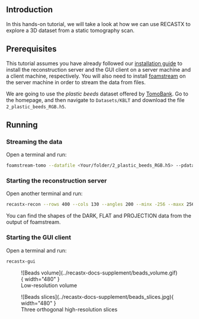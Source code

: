 
## Introduction

In this hands-on tutorial, we will take a look at how we can use RECASTX to explore
a 3D dataset from a static tomography scan.

## Prerequisites

This tutorial assumes you have already followed our [installation guide](../installation.md) 
to install the reconstruction server and the GUI client on a server machine and a client 
machine, respectively. You will also need to install 
[foamstream](https://github.com/zhujun98/foamstream.git) on the server machine in order 
to stream the data from files.

We are going to use the *plastic beeds* dataset offered by 
[TomoBank](https://tomobank.readthedocs.io/en/latest/#). Go to the homepage, and then navigate 
to `Datasets/KBLT` and download the file `2_plastic_beeds_RGB.h5`.

## Running

### Streaming the data

Open a terminal and run:
```sh
foamstream-tomo --datafile <Your/folder/2_plastic_beeds_RGB.h5> --pdata tomo -pflat flat
```

### Starting the reconstruction server

Open another terminal and run:
```sh
recastx-recon --rows 400 --cols 130 --angles 200 --minx -256 --maxx 256 --miny -256 --maxy 256
```

You can find the shapes of the DARK, FLAT and PROJECTION data from the output of foamstream. 

### Starting the GUI client

Open a terminal and run:
```sh
recastx-gui
```

<figure markdown>
  ![Beads volume](../recastx-docs-supplement/beads_volume.gif){ width="480" }
  <figcaption>Low-resolution volume</figcaption>
</figure>

<figure markdown>
  ![Beads slices](../recastx-docs-supplement/beads_slices.jpg){ width="480" }
  <figcaption>Three orthogonal high-resolution slices</figcaption>
</figure>